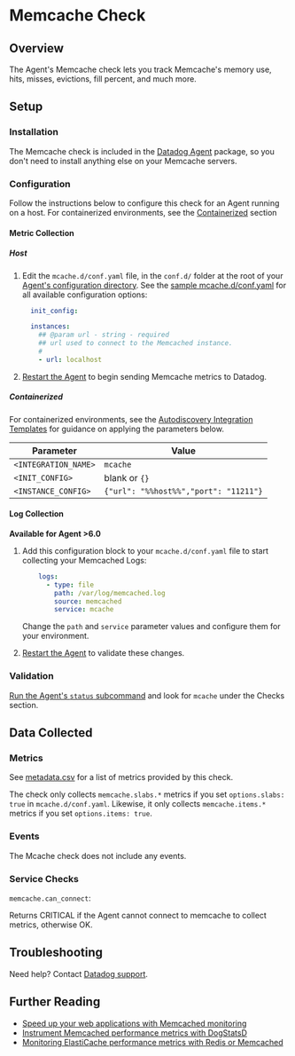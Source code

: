 # Memcache Check

## Overview

The Agent's Memcache check lets you track Memcache's memory use, hits, misses, evictions, fill percent, and much more.

## Setup
### Installation

The Memcache check is included in the [Datadog Agent][2] package, so you don't need to install anything else on your Memcache servers.

### Configuration

Follow the instructions below to configure this check for an Agent running on a host. For containerized environments, see the [Containerized](#containerized) section

#### Metric Collection

##### Host

1. Edit the `mcache.d/conf.yaml` file, in the `conf.d/` folder at the root of your [Agent's configuration directory][3].
  See the [sample mcache.d/conf.yaml][4] for all available configuration options:

    ```yaml
      init_config:

      instances:
        ## @param url - string - required
        ## url used to connect to the Memcached instance.
        #
        - url: localhost
    ```

2. [Restart the Agent][5] to begin sending Memcache metrics to Datadog.

##### Containerized

For containerized environments, see the [Autodiscovery Integration Templates][1] for guidance on applying the parameters below.

| Parameter            | Value                                 |
|----------------------|---------------------------------------|
| `<INTEGRATION_NAME>` | `mcache`                              |
| `<INIT_CONFIG>`      | blank or `{}`                         |
| `<INSTANCE_CONFIG>`  | `{"url": "%%host%%","port": "11211"}` |

#### Log Collection

**Available for Agent >6.0**

1. Add this configuration block to your `mcache.d/conf.yaml` file to start collecting your Memcached Logs:

    ```yaml
        logs:
          - type: file
            path: /var/log/memcached.log
            source: memcached
            service: mcache
    ```

    Change the `path` and `service` parameter values and configure them for your environment.

2. [Restart the Agent][5] to validate these changes.

### Validation

[Run the Agent's `status` subcommand][6] and look for `mcache` under the Checks section.

## Data Collected
### Metrics

See [metadata.csv][7] for a list of metrics provided by this check.

The check only collects `memcache.slabs.*` metrics if you set `options.slabs: true` in `mcache.d/conf.yaml`. Likewise, it only collects `memcache.items.*` metrics if you set `options.items: true`.


### Events
The Mcache check does not include any events.

### Service Checks

`memcache.can_connect`:

Returns CRITICAL if the Agent cannot connect to memcache to collect metrics, otherwise OK.

## Troubleshooting
Need help? Contact [Datadog support][8].

## Further Reading

* [Speed up your web applications with Memcached monitoring][9]
* [Instrument Memcached performance metrics with DogStatsD][10]
* [Monitoring ElastiCache performance metrics with Redis or Memcached][11]


[1]: https://docs.datadoghq.com/agent/autodiscovery/integrations
[2]: https://app.datadoghq.com/account/settings#agent
[3]: https://docs.datadoghq.com/agent/guide/agent-configuration-files/#agent-configuration-directory
[4]: https://github.com/DataDog/integrations-core/blob/master/mcache/datadog_checks/mcache/data/conf.yaml.example
[5]: https://docs.datadoghq.com/agent/guide/agent-commands/#start-stop-and-restart-the-agent
[6]: https://docs.datadoghq.com/agent/guide/agent-commands/#agent-status-and-information
[7]: https://github.com/DataDog/integrations-core/blob/master/mcache/metadata.csv
[8]: https://docs.datadoghq.com/help
[9]: https://www.datadoghq.com/blog/speed-up-web-applications-memcached
[10]: https://www.datadoghq.com/blog/instrument-memcached-performance-metrics-dogstatsd
[11]: https://www.datadoghq.com/blog/monitoring-elasticache-performance-metrics-with-redis-or-memcached
